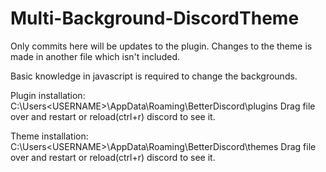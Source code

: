 # Multi-Background-DiscordTheme
Only commits here will be updates to the plugin. Changes to the theme is made in another file which isn't included.

Basic knowledge in javascript is required to change the backgrounds.

Plugin installation:
C:\Users\<USERNAME>\AppData\Roaming\BetterDiscord\plugins
Drag file over and restart or reload(ctrl+r) discord to see it.

Theme installation:
C:\Users\<USERNAME>\AppData\Roaming\BetterDiscord\themes
Drag file over and restart or reload(ctrl+r) discord to see it.
